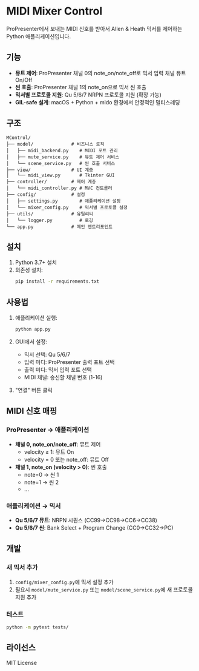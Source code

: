 # MIDI Mixer Control

ProPresenter에서 보내는 MIDI 신호를 받아서 Allen & Heath 믹서를 제어하는 Python 애플리케이션입니다.

## 기능

- **뮤트 제어**: ProPresenter 채널 0의 note_on/note_off로 믹서 입력 채널 뮤트 On/Off
- **씬 호출**: ProPresenter 채널 1의 note_on으로 믹서 씬 호출
- **믹서별 프로토콜 지원**: Qu 5/6/7 NRPN 프로토콜 지원 (확장 가능)
- **GIL-safe 설계**: macOS + Python + mido 환경에서 안정적인 멀티스레딩

## 구조

```
MControl/
├── model/              # 비즈니스 로직
│   ├── midi_backend.py    # MIDI 포트 관리
│   ├── mute_service.py    # 뮤트 제어 서비스
│   └── scene_service.py   # 씬 호출 서비스
├── view/               # UI 계층
│   └── midi_view.py       # Tkinter GUI
├── controller/         # 제어 계층
│   └── midi_controller.py # MVC 컨트롤러
├── config/             # 설정
│   ├── settings.py        # 애플리케이션 설정
│   └── mixer_config.py    # 믹서별 프로토콜 설정
├── utils/              # 유틸리티
│   └── logger.py          # 로깅
└── app.py              # 메인 엔트리포인트
```

## 설치

1. Python 3.7+ 설치
2. 의존성 설치:
   ```bash
   pip install -r requirements.txt
   ```

## 사용법

1. 애플리케이션 실행:
   ```bash
   python app.py
   ```

2. GUI에서 설정:
   - 믹서 선택: Qu 5/6/7
   - 입력 미디: ProPresenter 출력 포트 선택
   - 출력 미디: 믹서 입력 포트 선택
   - MIDI 채널: 송신할 채널 번호 (1-16)

3. "연결" 버튼 클릭

## MIDI 신호 매핑

### ProPresenter → 애플리케이션
- **채널 0, note_on/note_off**: 뮤트 제어
  - velocity ≥ 1: 뮤트 On
  - velocity = 0 또는 note_off: 뮤트 Off
- **채널 1, note_on (velocity > 0)**: 씬 호출
  - note=0 → 씬 1
  - note=1 → 씬 2
  - ...

### 애플리케이션 → 믹서
- **Qu 5/6/7 뮤트**: NRPN 시퀀스 (CC99→CC98→CC6→CC38)
- **Qu 5/6/7 씬**: Bank Select + Program Change (CC0→CC32→PC)

## 개발

### 새 믹서 추가
1. `config/mixer_config.py`에 믹서 설정 추가
2. 필요시 `model/mute_service.py` 또는 `model/scene_service.py`에 새 프로토콜 지원 추가

### 테스트
```bash
python -m pytest tests/
```

## 라이선스

MIT License
